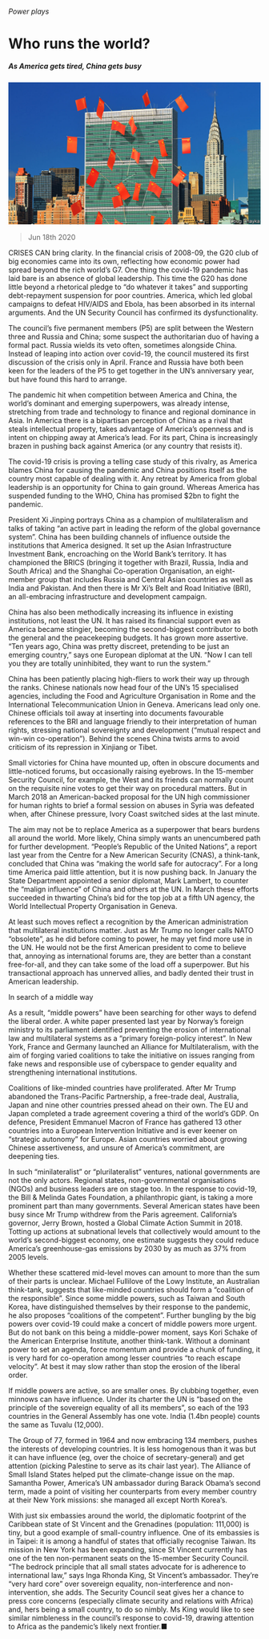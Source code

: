 ###### Power plays

# Who runs the world? 

##### As America gets tired, China gets busy 

![image](images/20200620_SRD002.jpg) 

> Jun 18th 2020 

CRISES CAN bring clarity. In the financial crisis of 2008-09, the G20 club of big economies came into its own, reflecting how economic power had spread beyond the rich world’s G7. One thing the covid-19 pandemic has laid bare is an absence of global leadership. This time the G20 has done little beyond a rhetorical pledge to “do whatever it takes” and supporting debt-repayment suspension for poor countries. America, which led global campaigns to defeat HIV/AIDS and Ebola, has been absorbed in its internal arguments. And the UN Security Council has confirmed its dysfunctionality.

The council’s five permanent members (P5) are split between the Western three and Russia and China; some suspect the authoritarian duo of having a formal pact. Russia wields its veto often, sometimes alongside China. Instead of leaping into action over covid-19, the council mustered its first discussion of the crisis only in April. France and Russia have both been keen for the leaders of the P5 to get together in the UN’s anniversary year, but have found this hard to arrange.


The pandemic hit when competition between America and China, the world’s dominant and emerging superpowers, was already intense, stretching from trade and technology to finance and regional dominance in Asia. In America there is a bipartisan perception of China as a rival that steals intellectual property, takes advantage of America’s openness and is intent on chipping away at America’s lead. For its part, China is increasingly brazen in pushing back against America (or any country that resists it).


The covid-19 crisis is proving a telling case study of this rivalry, as America blames China for causing the pandemic and China positions itself as the country most capable of dealing with it. Any retreat by America from global leadership is an opportunity for China to gain ground. Whereas America has suspended funding to the WHO, China has promised $2bn to fight the pandemic.

President Xi Jinping portrays China as a champion of multilateralism and talks of taking “an active part in leading the reform of the global governance system”. China has been building channels of influence outside the institutions that America designed. It set up the Asian Infrastructure Investment Bank, encroaching on the World Bank’s territory. It has championed the BRICS (bringing it together with Brazil, Russia, India and South Africa) and the Shanghai Co-operation Organisation, an eight-member group that includes Russia and Central Asian countries as well as India and Pakistan. And then there is Mr Xi’s Belt and Road Initiative (BRI), an all-embracing infrastructure and development campaign.

China has also been methodically increasing its influence in existing institutions, not least the UN. It has raised its financial support even as America became stingier, becoming the second-biggest contributor to both the general and the peacekeeping budgets. It has grown more assertive. “Ten years ago, China was pretty discreet, pretending to be just an emerging country,” says one European diplomat at the UN. “Now I can tell you they are totally uninhibited, they want to run the system.”

China has been patiently placing high-fliers to work their way up through the ranks. Chinese nationals now head four of the UN’s 15 specialised agencies, including the Food and Agriculture Organisation in Rome and the International Telecommunication Union in Geneva. Americans lead only one. Chinese officials toil away at inserting into documents favourable references to the BRI and language friendly to their interpretation of human rights, stressing national sovereignty and development (“mutual respect and win-win co-operation”). Behind the scenes China twists arms to avoid criticism of its repression in Xinjiang or Tibet.

Small victories for China have mounted up, often in obscure documents and little-noticed forums, but occasionally raising eyebrows. In the 15-member Security Council, for example, the West and its friends can normally count on the requisite nine votes to get their way on procedural matters. But in March 2018 an American-backed proposal for the UN high commissioner for human rights to brief a formal session on abuses in Syria was defeated when, after Chinese pressure, Ivory Coast switched sides at the last minute.

The aim may not be to replace America as a superpower that bears burdens all around the world. More likely, China simply wants an unencumbered path for further development. “People’s Republic of the United Nations”, a report last year from the Centre for a New American Security (CNAS), a think-tank, concluded that China was “making the world safe for autocracy”. For a long time America paid little attention, but it is now pushing back. In January the State Department appointed a senior diplomat, Mark Lambert, to counter the “malign influence” of China and others at the UN. In March these efforts succeeded in thwarting China’s bid for the top job at a fifth UN agency, the World Intellectual Property Organisation in Geneva.

At least such moves reflect a recognition by the American administration that multilateral institutions matter. Just as Mr Trump no longer calls NATO “obsolete”, as he did before coming to power, he may yet find more use in the UN. He would not be the first American president to come to believe that, annoying as international forums are, they are better than a constant free-for-all, and they can take some of the load off a superpower. But his transactional approach has unnerved allies, and badly dented their trust in American leadership.

In search of a middle way

As a result, “middle powers” have been searching for other ways to defend the liberal order. A white paper presented last year by Norway’s foreign ministry to its parliament identified preventing the erosion of international law and multilateral systems as a “primary foreign-policy interest”. In New York, France and Germany launched an Alliance for Multilateralism, with the aim of forging varied coalitions to take the initiative on issues ranging from fake news and responsible use of cyberspace to gender equality and strengthening international institutions.

Coalitions of like-minded countries have proliferated. After Mr Trump abandoned the Trans-Pacific Partnership, a free-trade deal, Australia, Japan and nine other countries pressed ahead on their own. The EU and Japan completed a trade agreement covering a third of the world’s GDP. On defence, President Emmanuel Macron of France has gathered 13 other countries into a European Intervention Initiative and is ever keener on “strategic autonomy” for Europe. Asian countries worried about growing Chinese assertiveness, and unsure of America’s commitment, are deepening ties.

In such “minilateralist” or “plurilateralist” ventures, national governments are not the only actors. Regional states, non-governmental organisations (NGOs) and business leaders are on stage too. In the response to covid-19, the Bill &amp; Melinda Gates Foundation, a philanthropic giant, is taking a more prominent part than many governments. Several American states have been busy since Mr Trump withdrew from the Paris agreement. California’s governor, Jerry Brown, hosted a Global Climate Action Summit in 2018. Totting up actions at subnational levels that collectively would amount to the world’s second-biggest economy, one estimate suggests they could reduce America’s greenhouse-gas emissions by 2030 by as much as 37% from 2005 levels.

Whether these scattered mid-level moves can amount to more than the sum of their parts is unclear. Michael Fullilove of the Lowy Institute, an Australian think-tank, suggests that like-minded countries should form a “coalition of the responsible”. Since some middle powers, such as Taiwan and South Korea, have distinguished themselves by their response to the pandemic, he also proposes “coalitions of the competent”. Further bungling by the big powers over covid-19 could make a concert of middle powers more urgent. But do not bank on this being a middle-power moment, says Kori Schake of the American Enterprise Institute, another think-tank. Without a dominant power to set an agenda, force momentum and provide a chunk of funding, it is very hard for co-operation among lesser countries “to reach escape velocity”. At best it may slow rather than stop the erosion of the liberal order.

If middle powers are active, so are smaller ones. By clubbing together, even minnows can have influence. Under its charter the UN is “based on the principle of the sovereign equality of all its members”, so each of the 193 countries in the General Assembly has one vote. India (1.4bn people) counts the same as Tuvalu (12,000).

The Group of 77, formed in 1964 and now embracing 134 members, pushes the interests of developing countries. It is less homogenous than it was but it can have influence (eg, over the choice of secretary-general) and get attention (picking Palestine to serve as its chair last year). The Alliance of Small Island States helped put the climate-change issue on the map. Samantha Power, America’s UN ambassador during Barack Obama’s second term, made a point of visiting her counterparts from every member country at their New York missions: she managed all except North Korea’s.

With just six embassies around the world, the diplomatic footprint of the Caribbean state of St Vincent and the Grenadines (population: 111,000) is tiny, but a good example of small-country influence. One of its embassies is in Taipei: it is among a handful of states that officially recognise Taiwan. Its mission in New York has been expanding, since St Vincent currently has one of the ten non-permanent seats on the 15-member Security Council. “The bedrock principle that all small states advocate for is adherence to international law,” says Inga Rhonda King, St Vincent’s ambassador. They’re “very hard core” over sovereign equality, non-interference and non-intervention, she adds. The Security Council seat gives her a chance to press core concerns (especially climate security and relations with Africa) and, hers being a small country, to do so nimbly. Ms King would like to see similar nimbleness in the council’s response to covid-19, drawing attention to Africa as the pandemic’s likely next frontier.■

